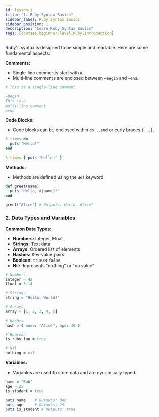 ```yaml
---
id: lesson-1
title: "1. Ruby Syntax Basics"
sidebar_label: Ruby Syntax Basics
sidebar_position: 1
description: "Learn Ruby Syntax Basics"
tags: [courses,beginner-level,Ruby,Introduction]
--- 
```

  

Ruby's syntax is designed to be simple and readable. Here are some fundamental aspects:

**Comments:**
- Single-line comments start with `#`.
- Multi-line comments are enclosed between `=begin` and `=end`.

```ruby
# This is a single-line comment

=begin
This is a 
multi-line comment
=end
```

**Code Blocks:**
- Code blocks can be enclosed within `do...end` or curly braces `{...}`.

```ruby
3.times do
  puts "Hello!"
end

3.times { puts "Hello!" }
```

**Methods:**
- Methods are defined using the `def` keyword.

```ruby
def greet(name)
  puts "Hello, #{name}!"
end

greet("Alice") # Outputs: Hello, Alice!
```

### 2. Data Types and Variables

**Common Data Types:**
- **Numbers:** Integer, Float
- **Strings:** Text data
- **Arrays:** Ordered list of elements
- **Hashes:** Key-value pairs
- **Boolean:** `true` or `false`
- **Nil:** Represents "nothing" or "no value"

```ruby
# Numbers
integer = 42
float = 3.14

# Strings
string = "Hello, World!"

# Arrays
array = [1, 2, 3, 4, 5]

# Hashes
hash = { name: "Alice", age: 30 }

# Boolean
is_ruby_fun = true

# Nil
nothing = nil
```

**Variables:**
- Variables are used to store data and are dynamically typed.

```ruby
name = "Bob"
age = 25
is_student = true

puts name    # Outputs: Bob
puts age     # Outputs: 25
puts is_student # Outputs: true
```
